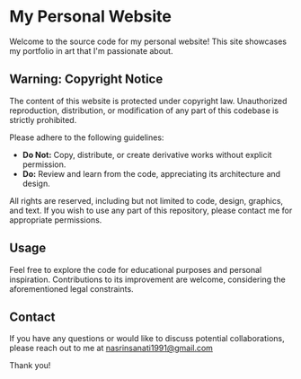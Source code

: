  # My Personal Website

   Welcome to the source code for my personal website! This site showcases my portfolio in art that I'm passionate about.

   ## Warning: Copyright Notice

   The content of this website is protected under copyright law. Unauthorized reproduction, distribution, or modification of any part of this codebase is strictly prohibited.

   Please adhere to the following guidelines:

   - **Do Not:** Copy, distribute, or create derivative works without explicit permission.
   - **Do:** Review and learn from the code, appreciating its architecture and design.

   All rights are reserved, including but not limited to code, design, graphics, and text. If you wish to use any part of this repository, please contact me for appropriate permissions.

   ## Usage

   Feel free to explore the code for educational purposes and personal inspiration. Contributions to its improvement are welcome, considering the aforementioned legal constraints.

   ## Contact

   If you have any questions or would like to discuss potential collaborations, please reach out to me at nasrinsanati1991@gmail.com

   Thank you!
